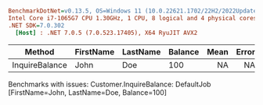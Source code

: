``` ini

BenchmarkDotNet=v0.13.5, OS=Windows 11 (10.0.22621.1702/22H2/2022Update/SunValley2)
Intel Core i7-1065G7 CPU 1.30GHz, 1 CPU, 8 logical and 4 physical cores
.NET SDK=7.0.302
  [Host] : .NET 7.0.5 (7.0.523.17405), X64 RyuJIT AVX2


```
|         Method | FirstName | LastName | Balance | Mean | Error |
|--------------- |---------- |--------- |-------- |-----:|------:|
| InquireBalance |      John |      Doe |     100 |   NA |    NA |

Benchmarks with issues:
  Customer.InquireBalance: DefaultJob [FirstName=John, LastName=Doe, Balance=100]
